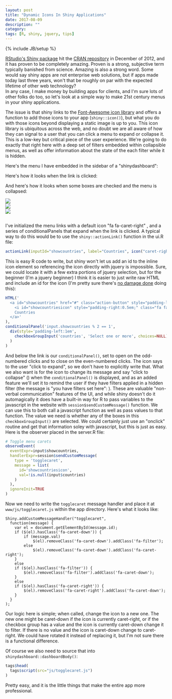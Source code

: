```yaml
---
layout: post
title: "Dynamic Icons In Shiny Applications"
date: 2017-08-09
description: ""
category: 
tags: [R, shiny, jquery, tips]
---
```

{% include JB/setup %}


[RStudio's Shiny package](http://shiny.rstudio.com/) hit the [CRAN repository](https://cran.r-project.org/) in December of 2012, and it has proven to be completely amazing. Proven is a strong, subjective term typically banished from science. Amazing is also a strong word. Some would say shiny apps are not enterprise web solutions, but if apps made today last three years, won't that be roughly on par with the expected lifetime of other web technology?   
In any case, I make money by building apps for clients, and I'm sure lots of other folks do too, so let's look at a simple way to make 21st century menus in your shiny applications.

The issue is that shiny links to the [Font-Awesome icon library](http://fontawesome.io/) and offers a function to add those icons to your app (`shiny::icon()`), but what you do with those icons beyond displaying a static image is up to you. This icon library is ubiquitous across the web, and no doubt we are all aware of how they can signal to a user that you can click a menu to expand or collapse it. This is a low-key but critical piece of the user experience. We're going to do exactly that right here with a deep set of filters embedded within collapsible menus, as well as offer information about the state of the each filter while it is hidden.  

<div class="col-sm-4">
<p>Here's the menu I have embedded in the sidebar of a "shinydashboard":</p>
</div>
<div class="col-sm-4">
<p>Here's how it looks when the link is clicked:</p>  
</div>
<div class="col-sm-4">
<p>And here's how it looks when some boxes are checked and the menu is collapsed:</p>  
</div>

<div style="clear:both;" class="col-sm-4">
<img src="/assets/blog/dynamicIconsShiny/img/beforefilter.png">
</div>
<div class="col-sm-4">
<img src="/assets/blog/dynamicIconsShiny/img/expandedfilters.png">
</div>
<div class="col-sm-4">
<img src="/assets/blog/dynamicIconsShiny/img/collapsedfilters.png">
</div>

<div style="clear:both;padding-top:1em;"> </div>

I've initialized the menu links with a default icon "fa fa-caret-right" <i class="fa fa-caret-right"></i>, and a series of conditionalPanels that expand when the link is clicked. A typical way to do this would be to use the `shiny::actionLink()` function in the ui.R file:  


```r
actionLink(inputId="showcountries", label="Countries", icon("caret-right"))
```

This is easy R code to write, but shiny won't let us add an id to the inline icon element so referencing the icon directly with jquery is impossible. Sure, we could locate it with a few extra portions of jquery selection, but for the beginner (I'm a jquery beginner) I think it is easier to just write raw HTML and include an id for the icon (I'm pretty sure there's [no damage done](https://stackoverflow.com/questions/9193293/does-too-many-ids-hurt-performace) doing this):  


```r
HTML('
  <a id="showcountries" href="#" class="action-button" style="padding-left:1em;" width="100%">
    <i id="showcountriesicon" style="padding-right:0.5em;" class="fa fa-caret-right"></i>
    Countries
  </a>'
),
conditionalPanel('input.showcountries % 2 == 1',
  div(style='padding-left:1em', 
    checkboxGroupInput('countries', 'Select one or more', choices=NULL)
  )
)
```

And below the link is our `conditionalPanel()`, set to open on the odd-numbered clicks and to close on the even-numbered clicks. The <i class="fa fa-caret-right"></i> icon says to the user "click to expand",  so we don't have to explicitly write that. What we also want is for the icon to change its message and say "click to collapse" (<i class="fa fa-caret-down"></i>) when the `conditionalPanel()` is displayed, and as an added feature we'll set it to remind the user if they have filters applied in a hidden filter (the message is "you have filters set here": <i class="fa fa-filter"></i>). These are valuable "non-verbal communication" features of the UI, and while shiny doesn't do it automagically it does have a built-in way for R to pass variables to the javascript in the website with `session$sendCustomMessage()` function. We can use this to both call a javascript function as well as pass values to that function. The value we need is whether any of the boxes in this `checkboxGroupInput()` are selected. We could certainly just use an "onclick" routine and get that information soley with javascript, but this is just as easy. Here is the observer placed in the server.R file:    


```r
# Toggle menu carets
observeEvent(
  eventExpr=input$showcountries, 
  handlerExpr=session$sendCustomMessage(
    type = 'togglecaret', 
    message = list(
      id='showcountriesicon', 
      val=!is.null(input$countries)
    )
  ),
  ignoreInit=TRUE
)
```

Now we need to write the `togglecaret` message handler and place it at `www/js/togglecaret.js` within the app directory. Here's what it looks like:

```
Shiny.addCustomMessageHandler("togglecaret",
  function(message) {
    var el = document.getElementById(message.id);
    if ($(el).hasClass('fa-caret-down')) {
        if (message.val) 
            $(el).removeClass('fa-caret-down').addClass('fa-filter');
        else 
            $(el).removeClass('fa-caret-down').addClass('fa-caret-right');
    }
    else 
    if ($(el).hasClass('fa-filter')) {
        $(el).removeClass('fa-filter').addClass('fa-caret-down');
    }
    else
    if ($(el).hasClass('fa-caret-right')) {
        $(el).removeClass('fa-caret-right').addClass('fa-caret-down');
    }
  }
);

```

Our logic here is simple; when called, change the icon to a new one. The new one might be caret-down if the icon is currently caret-right, or if the checkbox group has a value and the icon is currently caret-down change it to filter. If there is no value and the icon is caret-down change to caret-right. We could have rotated it instead of replacing it, but I'm not sure there is a functional difference.  

Of course we also need to source that into `shinydashboard::dashboardBody()`:  

```r
tags$head(
  tags$script(src="js/togglecaret.js")
)
```

Pretty easy, and it is the little things that make the entire app more professional.  













